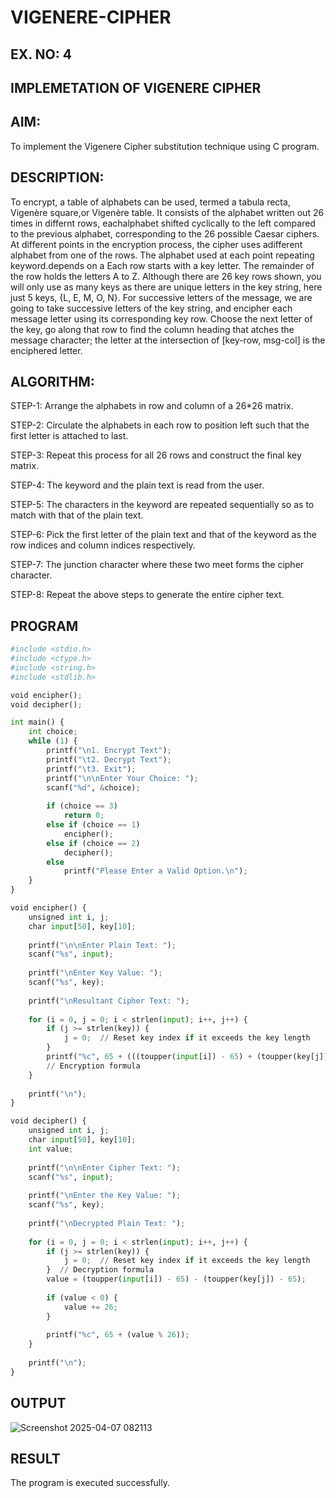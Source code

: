 # VIGENERE-CIPHER
## EX. NO: 4
 

## IMPLEMETATION OF VIGENERE CIPHER
 

## AIM:

To implement the Vigenere Cipher substitution technique using C program.

## DESCRIPTION:

To encrypt, a table of alphabets can be used, termed a tabula recta, Vigenère square,or Vigenère table. It consists of the alphabet written out 26 times in differnt rows, eachalphabet shifted cyclically to the left compared to the previous alphabet, corresponding to the 26 possible Caesar ciphers. At different points in the encryption process, the cipher uses adifferent alphabet from one of the rows. The alphabet used at each point repeating keyword.depends on a Each row starts with a key letter. The remainder of the row holds the letters A to Z. Although there are 26 key rows shown, you will only use as many keys as there are unique letters in the key string, here just 5 keys, {L, E, M, O, N}. For successive letters of the message, we are going to take successive letters of the key string, and encipher each message letter using its corresponding key row. Choose the next letter of the key, go along that row to find the column heading that	atches the message character; the letter at the intersection of
[key-row, msg-col] is the enciphered letter.


## ALGORITHM:

STEP-1: Arrange the alphabets in row and column of a 26*26 matrix.

STEP-2: Circulate the alphabets in each row to position left such that the first letter is attached to last.

STEP-3: Repeat this process for all 26 rows and construct the final key matrix.

STEP-4: The keyword and the plain text is read from the user.

STEP-5: The characters in the keyword are repeated sequentially so as to match with that of the plain text.

STEP-6: Pick the first letter of the plain text and that of the keyword as the row indices and column indices respectively.

STEP-7: The junction character where these two meet forms the cipher character.

STEP-8: Repeat the above steps to generate the entire cipher text.


## PROGRAM
```python
#include <stdio.h>
#include <ctype.h>
#include <string.h>
#include <stdlib.h>

void encipher();
void decipher();

int main() {
    int choice;
    while (1) {
        printf("\n1. Encrypt Text");
        printf("\t2. Decrypt Text");
        printf("\t3. Exit");
        printf("\n\nEnter Your Choice: ");
        scanf("%d", &choice);
        
        if (choice == 3)
            return 0;  
        else if (choice == 1)
            encipher();
        else if (choice == 2)
            decipher();
        else
            printf("Please Enter a Valid Option.\n");
    }
}

void encipher() {
    unsigned int i, j;
    char input[50], key[10];
    
    printf("\n\nEnter Plain Text: ");
    scanf("%s", input);
    
    printf("\nEnter Key Value: ");
    scanf("%s", key);
    
    printf("\nResultant Cipher Text: ");
    
    for (i = 0, j = 0; i < strlen(input); i++, j++) {
        if (j >= strlen(key)) {
            j = 0;  // Reset key index if it exceeds the key length
        }
        printf("%c", 65 + (((toupper(input[i]) - 65) + (toupper(key[j]) - 65)) % 26));
        // Encryption formula
    }
    
    printf("\n");  
}

void decipher() {
    unsigned int i, j;
    char input[50], key[10];
    int value;
    
    printf("\n\nEnter Cipher Text: ");
    scanf("%s", input);
    
    printf("\nEnter the Key Value: ");
    scanf("%s", key);
    
    printf("\nDecrypted Plain Text: ");
    
    for (i = 0, j = 0; i < strlen(input); i++, j++) {
        if (j >= strlen(key)) {
            j = 0;  // Reset key index if it exceeds the key length
        }  // Decryption formula
        value = (toupper(input[i]) - 65) - (toupper(key[j]) - 65);
        
        if (value < 0) {
            value += 26;  
        }
        
        printf("%c", 65 + (value % 26));
    }
    
    printf("\n");  
}

```

## OUTPUT
![Screenshot 2025-04-07 082113](https://github.com/user-attachments/assets/94301ee4-232f-45d0-bd90-7ed7e654b27a)


## RESULT
The program is executed successfully.

